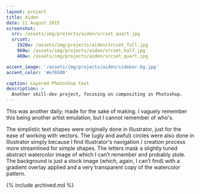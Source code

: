 ```yaml
---
layout: project
title: Aiden
date: 11 August 2015
screenshot:
  src: /assets/img/projects/aiden/srcset_quart.jpg
  srcset:
    1920w: /assets/img/projects/aiden/srcset_full.jpg
    960w: /assets/img/projects/aiden/srcset_half.jpg
    480w: /assets/img/projects/aiden/srcset_quart.jpg

accent_image: '/assets/img/projects/aiden/sidebar-bg.jpg'
accent_color: '#e76500'

caption: Layered Photoshop text
description: >
  Another skill-dev project, focusing on compositing in Photoshop.
---
```


This was another daily; made for the sake of making. I vaguely remember this being another artist emulation, but I cannot remember of who's.

The simplistic text shapes were originally done in Illustrator, just for the ease of working with vectors. The (ugly and awful) circles were also done in Illustrator simply because I find Illustrator's navigation / creation process more streamlined for simple shapes. The letters mask a slightly tuned abstract watercolor image of which I can’t remember and probably stole. The background is just a stock image (which, again, I can’t find) with a gradient overlay applied and a very transparent copy of the watercolor pattern.

{% include archived.md %}